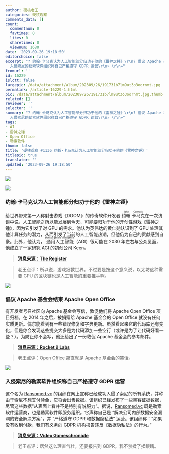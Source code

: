 ```yaml
---
author: 硬核老王
categories: 硬核观察
comments_data: []
count:
  commentnum: 0
  favtimes: 0
  likes: 0
  sharetimes: 0
  viewnum: 1680
date: '2023-09-26 19:18:50'
editorchoice: false
excerpt: "? 约翰·卡马克认为人工智能部分归功于他的《雷神之锤》\r\n? 倡议 Apache 基金会结束 Apache Open Office\r\n?
  入侵索尼的勒索软件组织称自己严格遵守 GDPR 运营\r\n» \r\n»"
fromurl: ''
id: 16229
islctt: false
largepic: /data/attachment/album/202309/26/191731b7lm9ut3o3oornmt.jpg
permalink: /article-16229-1.html
pic: /data/attachment/album/202309/26/191731b7lm9ut3o3oornmt.jpg.thumb.jpg
related: []
reviewer: ''
selector: ''
summary: "? 约翰·卡马克认为人工智能部分归功于他的《雷神之锤》\r\n? 倡议 Apache 基金会结束 Apache Open Office\r\n?
  入侵索尼的勒索软件组织称自己严格遵守 GDPR 运营\r\n» \r\n»"
tags:
- AI
- 雷神之锤
- Open Office
- 勒索软件
thumb: false
title: '硬核观察 #1136 约翰·卡马克认为人工智能部分归功于他的《雷神之锤》'
titlepic: true
translator: ''
updated: '2023-09-26 19:18:50'
---
```


![](/data/attachment/album/202309/26/191731b7lm9ut3o3oornmt.jpg)


![](/data/attachment/album/202309/26/191738f494qqsko6g6w3w8.jpg)


### 约翰·卡马克认为人工智能部分归功于他的《雷神之锤》


给世界带来第一人称射击游戏《DOOM》的传奇软件开发者 <ruby> 约翰·卡马克 <rt>  John Carmack </rt></ruby> 在一次访谈中说，人工智能之所以能发展到今天，可能要归功于他的开创性游戏《雷神之锤》，因为它引发了对 GPU 的需求。他认为英伟达的黄仁勋认识到了 GPU 处理其他计算任务的潜力，从而引发了当前的人工智能热潮，但他仍为自己的贡献感到自豪。此外，他认为，<ruby> 通用人工智能 <rt>  artificial general intelligence </rt></ruby>（AGI）很可能在 2030 年左右与公众见面，他成立了一家研究 AGI 的初创公司 Keen。



> 
> **[消息来源：The Register](https://www.theregister.com/2023/09/26/john_carmack_agi/)**
> 
> 
> 



> 
> 老王点评：所以说，游戏拯救世界。不过要是按这个意义说，以太坊这种需要 GPU 的区块链也是人工智能的重要推手啊。
> 
> 
> 


![](/data/attachment/album/202309/26/191750sb8fi38rw9hb983y.jpg)


### 倡议 Apache 基金会结束 Apache Open Office


有开发者号召社区向 Apache 基金会写信，敦促他们将 Apache Open Office 项目归档。在 2014 年之后，被捐赠给 Apache 基金会的 Open Office 就没有任何实质更新。偶尔能看到有一些错误修复和字典更新。虽然看起来它的代码库还有变化，但是你会发现这些提交大多是为代码添加一些空行（或许是为了让代码好看一些？）。为防止你不会写，他还给出了一份敦促 Apache 基金会的参考邮件。



> 
> **[消息来源：Rocket 9 Labs](https://rocket9labs.com/post/its-time-to-let-go-apache-software-foundation/)**
> 
> 
> 



> 
> 老王点评：Open Office 简直就是 Apache 基金会的笑话。
> 
> 
> 


![](/data/attachment/album/202309/26/191806kq9l49nu0j4czinn.jpg)


### 入侵索尼的勒索软件组织称自己严格遵守 GDPR 运营


这个名为 [Ransomed.vc](http://ransomed.vc/) 的组织在网上宣称已经成功入侵了索尼的所有系统，并称由于索尼不想支付赎金，它将会出售数据。该组织已经发布了一些黑客证据数据，尽管这些数据“从表面上看并不是特别有说服力”。据说，[Ransomed.vc](http://ransomed.vc/) 既是勒索软件运营商，也是勒索软件即服务组织。它声称自己是 “解决公司内部数据安全漏洞的安全解决方案”，并 “严格遵守 GDPR 和数据隐私法” 运营。该组织称：“如果没有收到付款，我们有义务向 GDPR 机构报告违反《数据隐私法》的行为。”



> 
> **[消息来源：Video Gameschronicle](https://www.videogameschronicle.com/news/a-ransomware-group-claims-to-have-beached-all-sony-systems/)**
> 
> 
> 



> 
> 老王点评：居然这么理直气壮，还要报告到 GDPR。我不禁揉了揉眼睛。
> 
> 
>